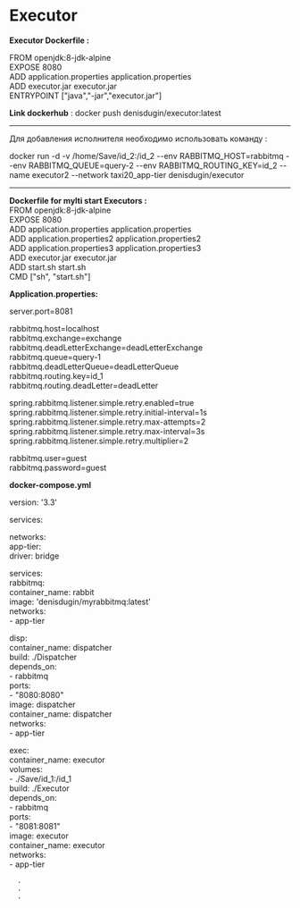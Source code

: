 # Executor

**Executor Dockerfile :**

FROM openjdk:8-jdk-alpine  
EXPOSE 8080  
ADD application.properties application.properties  
ADD executor.jar executor.jar  
ENTRYPOINT ["java","-jar","executor.jar"]

**Link dockerhub** :  docker push denisdugin/executor:latest

____

Для добавления исполнителя необходимо использовать команду :  

docker run -d -v /home/Save/id_2:/id_2 --env RABBITMQ_HOST=rabbitmq --env RABBITMQ_QUEUE=query-2 --env RABBITMQ_ROUTING_KEY=id_2 --name executor2 --network taxi20_app-tier denisdugin/executor

____

**Dockerfile for mylti start Executors :**   
FROM openjdk:8-jdk-alpine  
EXPOSE 8080  
ADD application.properties application.properties  
ADD application.properties2 application.properties2  
ADD application.properties3 application.properties3  
ADD executor.jar executor.jar  
ADD start.sh start.sh  
CMD ["sh", "start.sh"]


**Application.properties:** 

server.port=8081

rabbitmq.host=localhost  
rabbitmq.exchange=exchange  
rabbitmq.deadLetterExchange=deadLetterExchange  
rabbitmq.queue=query-1  
rabbitmq.deadLetterQueue=deadLetterQueue  
rabbitmq.routing.key=id_1  
rabbitmq.routing.deadLetter=deadLetter  


spring.rabbitmq.listener.simple.retry.enabled=true  
spring.rabbitmq.listener.simple.retry.initial-interval=1s  
spring.rabbitmq.listener.simple.retry.max-attempts=2  
spring.rabbitmq.listener.simple.retry.max-interval=3s  
spring.rabbitmq.listener.simple.retry.multiplier=2  


rabbitmq.user=guest  
rabbitmq.password=guest  



**docker-compose.yml**

version: '3.3'  

services:  

networks:  
  app-tier:  
    driver: bridge  

services:  
  rabbitmq:  
    container_name: rabbit  
    image: 'denisdugin/myrabbitmq:latest'  
    networks:  
      - app-tier  

  disp:  
     container_name: dispatcher  
     build: ./Dispatcher  
     depends_on:  
        - rabbitmq  
     ports:  
      - "8080:8080"  
     image: dispatcher  
     container_name: dispatcher  
     networks:  
      - app-tier  


  exec:  
     container_name: executor  
     volumes:  
      - ./Save/id_1:/id_1  
     build: ./Executor  
     depends_on:  
        - rabbitmq  
     ports:  
      - "8081:8081"  
     image: executor  
     container_name: executor  
     networks:  
      - app-tier  
	  
	  .  
	  .    
	  .  